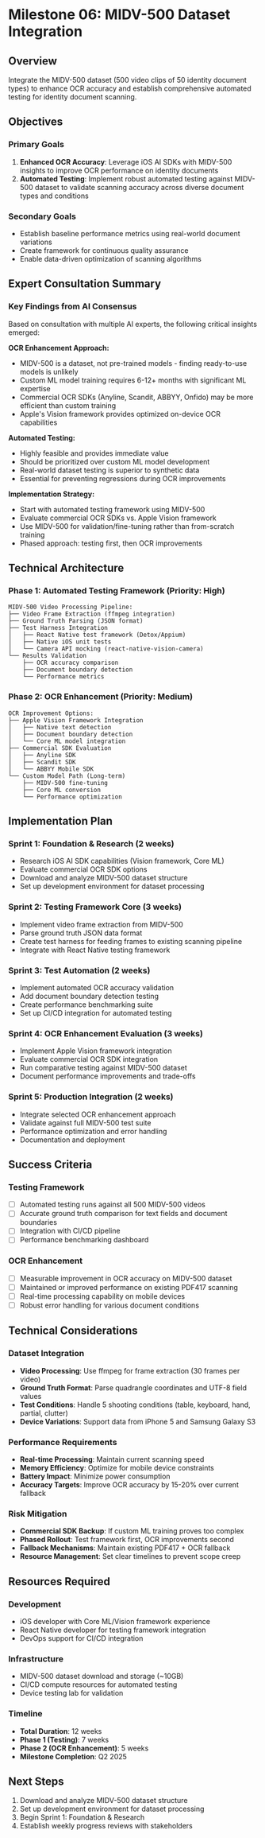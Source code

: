 # Milestone 06: MIDV-500 Dataset Integration

## Overview
Integrate the MIDV-500 dataset (500 video clips of 50 identity document types) to enhance OCR accuracy and establish comprehensive automated testing for identity document scanning.

## Objectives

### Primary Goals
1. **Enhanced OCR Accuracy**: Leverage iOS AI SDKs with MIDV-500 insights to improve OCR performance on identity documents
2. **Automated Testing**: Implement robust automated testing against MIDV-500 dataset to validate scanning accuracy across diverse document types and conditions

### Secondary Goals
- Establish baseline performance metrics using real-world document variations
- Create framework for continuous quality assurance
- Enable data-driven optimization of scanning algorithms

## Expert Consultation Summary

### Key Findings from AI Consensus
Based on consultation with multiple AI experts, the following critical insights emerged:

**OCR Enhancement Approach:**
- MIDV-500 is a dataset, not pre-trained models - finding ready-to-use models is unlikely
- Custom ML model training requires 6-12+ months with significant ML expertise
- Commercial OCR SDKs (Anyline, Scandit, ABBYY, Onfido) may be more efficient than custom training
- Apple's Vision framework provides optimized on-device OCR capabilities

**Automated Testing:**
- Highly feasible and provides immediate value
- Should be prioritized over custom ML model development
- Real-world dataset testing is superior to synthetic data
- Essential for preventing regressions during OCR improvements

**Implementation Strategy:**
- Start with automated testing framework using MIDV-500
- Evaluate commercial OCR SDKs vs. Apple Vision framework
- Use MIDV-500 for validation/fine-tuning rather than from-scratch training
- Phased approach: testing first, then OCR improvements

## Technical Architecture

### Phase 1: Automated Testing Framework (Priority: High)
```
MIDV-500 Video Processing Pipeline:
├── Video Frame Extraction (ffmpeg integration)
├── Ground Truth Parsing (JSON format)
├── Test Harness Integration
│   ├── React Native test framework (Detox/Appium)
│   ├── Native iOS unit tests
│   └── Camera API mocking (react-native-vision-camera)
└── Results Validation
    ├── OCR accuracy comparison
    ├── Document boundary detection
    └── Performance metrics
```

### Phase 2: OCR Enhancement (Priority: Medium)
```
OCR Improvement Options:
├── Apple Vision Framework Integration
│   ├── Native text detection
│   ├── Document boundary detection
│   └── Core ML model integration
├── Commercial SDK Evaluation
│   ├── Anyline SDK
│   ├── Scandit SDK
│   └── ABBYY Mobile SDK
└── Custom Model Path (Long-term)
    ├── MIDV-500 fine-tuning
    ├── Core ML conversion
    └── Performance optimization
```

## Implementation Plan

### Sprint 1: Foundation & Research (2 weeks)
- Research iOS AI SDK capabilities (Vision framework, Core ML)
- Evaluate commercial OCR SDK options
- Download and analyze MIDV-500 dataset structure
- Set up development environment for dataset processing

### Sprint 2: Testing Framework Core (3 weeks)
- Implement video frame extraction from MIDV-500
- Parse ground truth JSON data format
- Create test harness for feeding frames to existing scanning pipeline
- Integrate with React Native testing framework

### Sprint 3: Test Automation (2 weeks)
- Implement automated OCR accuracy validation
- Add document boundary detection testing
- Create performance benchmarking suite
- Set up CI/CD integration for automated testing

### Sprint 4: OCR Enhancement Evaluation (3 weeks)
- Implement Apple Vision framework integration
- Evaluate commercial OCR SDK integration
- Run comparative testing against MIDV-500 dataset
- Document performance improvements and trade-offs

### Sprint 5: Production Integration (2 weeks)
- Integrate selected OCR enhancement approach
- Validate against full MIDV-500 test suite
- Performance optimization and error handling
- Documentation and deployment

## Success Criteria

### Testing Framework
- [ ] Automated testing runs against all 500 MIDV-500 videos
- [ ] Accurate ground truth comparison for text fields and document boundaries
- [ ] Integration with CI/CD pipeline
- [ ] Performance benchmarking dashboard

### OCR Enhancement
- [ ] Measurable improvement in OCR accuracy on MIDV-500 dataset
- [ ] Maintained or improved performance on existing PDF417 scanning
- [ ] Real-time processing capability on mobile devices
- [ ] Robust error handling for various document conditions

## Technical Considerations

### Dataset Integration
- **Video Processing**: Use ffmpeg for frame extraction (30 frames per video)
- **Ground Truth Format**: Parse quadrangle coordinates and UTF-8 field values
- **Test Conditions**: Handle 5 shooting conditions (table, keyboard, hand, partial, clutter)
- **Device Variations**: Support data from iPhone 5 and Samsung Galaxy S3

### Performance Requirements
- **Real-time Processing**: Maintain current scanning speed
- **Memory Efficiency**: Optimize for mobile device constraints
- **Battery Impact**: Minimize power consumption
- **Accuracy Targets**: Improve OCR accuracy by 15-20% over current fallback

### Risk Mitigation
- **Commercial SDK Backup**: If custom ML training proves too complex
- **Phased Rollout**: Test framework first, OCR improvements second
- **Fallback Mechanisms**: Maintain existing PDF417 + OCR fallback
- **Resource Management**: Set clear timelines to prevent scope creep

## Resources Required

### Development
- iOS developer with Core ML/Vision framework experience
- React Native developer for testing framework integration
- DevOps support for CI/CD integration

### Infrastructure
- MIDV-500 dataset download and storage (~10GB)
- CI/CD compute resources for automated testing
- Device testing lab for validation

### Timeline
- **Total Duration**: 12 weeks
- **Phase 1 (Testing)**: 7 weeks
- **Phase 2 (OCR Enhancement)**: 5 weeks
- **Milestone Completion**: Q2 2025

## Next Steps
1. Download and analyze MIDV-500 dataset structure
2. Set up development environment for dataset processing
3. Begin Sprint 1: Foundation & Research
4. Establish weekly progress reviews with stakeholders